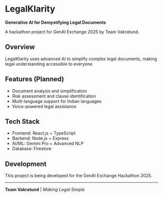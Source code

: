 # LegalKlarity

**Generative AI for Demystifying Legal Documents**

A hackathon project for GenAI Exchange 2025 by Team Vakratund.

## Overview

LegalKlarity uses advanced AI to simplify complex legal documents, making legal understanding accessible to everyone.

## Features (Planned)

- Document analysis and simplification  
- Risk assessment and clause identification
- Multi-language support for Indian languages
- Voice-powered legal assistance

## Tech Stack

- Frontend: React.js + TypeScript
- Backend: Node.js + Express  
- AI/ML: Gemini Pro + Advanced NLP
- Database: Firestore

## Development

This project is being developed for the GenAI Exchange Hackathon 2025.

---
**Team Vakratund** | *Making Legal Simple*
